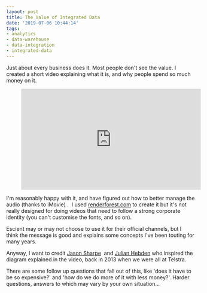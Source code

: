 ```yaml
---
layout: post
title: The Value of Integrated Data
date: '2019-07-06 10:44:14'
tags:
- analytics
- data-warehouse
- data-integration
- integrated-data
---
```


Just about every business does it. Most people don't see the value. I created a short video explaining what it is, and why people spend so much money on it.

<figure class="kg-card kg-embed-card"><iframe width="480" height="270" src="https://www.youtube.com/embed/x2ANfvtXCaU?feature=oembed" frameborder="0" allow="accelerometer; autoplay; encrypted-media; gyroscope; picture-in-picture" allowfullscreen></iframe></figure>

I'm reasonably happy with it, and have figured out how to better manage the audio (thanks to iMovie) . &nbsp;I used [renderforest.com](https://renderforest.com) to create it but it's not really designed for doing videos that need to follow a strong corporate identity (you can't customise the fonts, and so on).

Escient may or may not choose to use it for their official channels, but I think the message is good and explains some concepts I've been touting for many years.

Anyway, I want to credit [Jason Sharpe](https://linkedin.com/in/jasonryansharpe) &nbsp;and [Julian Hebden](https://www.linkedin.com/in/julianhebden) who inspired the diagram explained in the video, back in 2013 when we were all at Telstra.

There are some follow up questions that fall out of this, like 'does it have to be so expensive?' and 'how do we do more of it with less money?'. Harder questions, answers to which may vary by your own situation...

